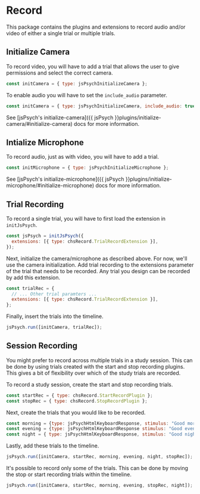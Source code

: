 # Record

This package contains the plugins and extensions to record audio and/or video of either a single trial or multiple trials.

## Initialize Camera

To record video, you will have to add a trial that allows the user to give permissions and select the correct camera.

```javascript
const initCamera = { type: jsPsychInitializeCamera };
```

To enable audio you will have to set the `include_audio` parameter.

```javascript
const initCamera = { type: jsPsychInitializeCamera, include_audio: true };
```

See [jsPsych's initialize-camera]({{ jsPsych }}plugins/initialize-camera/#initialize-camera) docs for more information.

## Intialize Microphone

To record audio, just as with video, you will have to add a trial.

```javascript
const initMicrophone = { type: jsPsychInitializeMicrophone };
```

See [jsPsych's initialize-microphone]({{ jsPsych }}plugins/initialize-microphone/#initialize-microphone) docs for more information.

## Trial Recording

To record a single trial, you will have to first load the extension in `initJsPsych`.

```javascript
const jsPsych = initJsPsych({
  extensions: [{ type: chsRecord.TrialRecordExtension }],
});
```

Next, initialize the camera/microphone as described above. For now, we'll use the camera initialization. Add trial recording to the extensions parameter of the trial that needs to be recorded. Any trial you design can be recorded by add this extension.

```javascript
const trialRec = {
  // ... Other trial paramters ...
  extensions: [{ type: chsRecord.TrialRecordExtension }],
};
```

Finally, insert the trials into the timeline.

```javascript
jsPsych.run([initCamera, trialRec]);
```

## Session Recording

You might prefer to record across multiple trials in a study session. This can be done by using trials created with the start and stop recording plugins. This gives a bit of flexibility over which of the study trials are recorded.

To record a study session, create the start and stop recording trials.

```javascript
const startRec = { type: chsRecord.StartRecordPlugin };
const stopRec = { type: chsRecord.StopRecordPlugin };
```

Next, create the trials that you would like to be recorded.

```javascript
const morning = {type: jsPsychHtmlKeyboardResponse, stimulus: "Good morning!"};
const evening = {type: jsPsychHtmlKeyboardResponse stimulus: "Good evening!"};
const night = { type: jsPsychHtmlKeyboardResponse, stimulus: "Good night!" };
```

Lastly, add these trials to the timeline.

```javascript
jsPsych.run([initCamera, startRec, morning, evening, night, stopRec]);
```

It's possible to record only some of the trials. This can be done by moving the stop or start recording trials within the timeline.

```javascript
jsPsych.run([initCamera, startRec, morning, evening, stopRec, night]);
```
